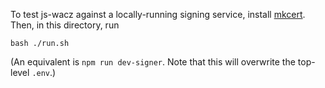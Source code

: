To test js-wacz against a locally-running signing service, install
[mkcert](https://github.com/FiloSottile/mkcert). Then, in this
directory, run

```
bash ./run.sh
```

(An equivalent is `npm run dev-signer`. Note that this will overwrite
the top-level `.env`.)
